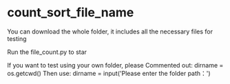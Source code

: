 # count_sort_file_name
You can download the whole folder, it includes all the necessary files for testing

Run the file_count.py to star


If you want to test using your own folder, 
please Commented out:
   dirname = os.getcwd()
Then use:
   dirname = input('Please enter the folder path：')

